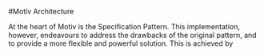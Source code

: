 ﻿#Motiv Architecture

At the heart of Motiv is the Specification Pattern.  This implementation, however, endeavours to address 
the drawbacks of the original pattern, and to provide a more flexible and powerful solution.  This is achieved by 